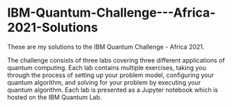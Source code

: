 # IBM-Quantum-Challenge---Africa-2021-Solutions
These are my solutions to the IBM Quantum Challenge - Africa 2021.

The challenge consists of three labs covering three different applications of quantum computing.
Each lab contains multiple exercises, taking you through the process of setting up your problem model, configuring your quantum algorithm, and solving for your problem by executing your quantum algorithm.
Each lab is presented as a Jupyter notebook which is hosted on the IBM Quantum Lab.
